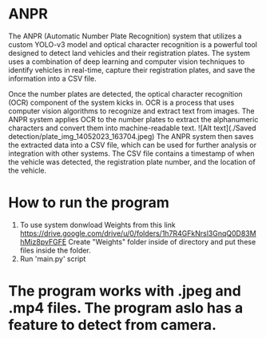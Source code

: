 # ANPR
The ANPR (Automatic Number Plate Recognition) system that utilizes a custom YOLO-v3 model and optical character recognition is a powerful tool designed to detect land vehicles and their registration plates. The system uses a combination of deep learning and computer vision techniques to identify vehicles in real-time, capture their registration plates, and save the information into a CSV file.

Once the number plates are detected, the optical character recognition (OCR) component of the system kicks in. OCR is a process that uses computer vision algorithms to recognize and extract text from images. The ANPR system applies OCR to the number plates to extract the alphanumeric characters and convert them into machine-readable text.
![Alt text](./Saved detection/plate_img_14052023_163704.jpeg)
The ANPR system then saves the extracted data into a CSV file, which can be used for further analysis or integration with other systems. The CSV file contains a timestamp of when the vehicle was detected, the registration plate number, and the location of the vehicle.
# How to run the program
1. To use system donwload Weights from this link https://drive.google.com/drive/u/0/folders/1h7R4GFkNrsl3GnqQ0D83MhMiz8pvFGFE Create "Weights" folder inside of directory and put these files inside the folder. 
2. Run 'main.py' script
# The program works with .jpeg and .mp4 files. The program aslo has a feature to detect from camera. 
